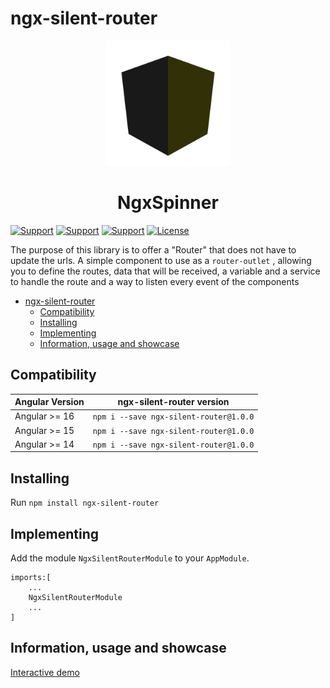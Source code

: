 # ngx-silent-router
<p align="center">
  <img height="200px" width="200px" style="text-align: center;" src="https://github.com/aramirezj/ngx-silent-router/blob/main/shield.svg?raw=true">
  <h1 align="center">NgxSpinner</h1>
</p>

[![Support](https://img.shields.io/badge/Support-Angular%2014%2B-blue.svg?style=flat-square)]()
[![Support](https://img.shields.io/badge/Support-Angular%2015%2B-blue.svg?style=flat-square)]()
[![Support](https://img.shields.io/badge/Support-Angular%2016%2B-blue.svg?style=flat-square)]()
[![License](https://img.shields.io/badge/license-MIT-blue.svg?style=flat-square)]()

The purpose of this library is to offer a "Router" that does not have to update the urls. A simple component to use as a `router-outlet` , allowing you to define the routes, data that will be received, a variable and a service to handle the route and a way to listen every event of the components

- [ngx-silent-router](#ngx-silent-router)
	- [Compatibility](#compatibility)
	- [Installing](#installing)
	- [Implementing](#implementing)
	- [Information, usage and showcase](#information-usage-and-showcase)

## Compatibility

| Angular Version | ngx-silent-router version                |
| --------------- | ----------------------------------- |
| Angular >= 16   | `npm i --save ngx-silent-router@1.0.0` |
| Angular >= 15   | `npm i --save ngx-silent-router@1.0.0` |
| Angular >= 14   | `npm i --save ngx-silent-router@1.0.0`  |

## Installing

Run `npm install ngx-silent-router`

## Implementing

Add the module `NgxSilentRouterModule` to your `AppModule`.

```
imports:[
	...
	NgxSilentRouterModule
	...
]
```

## Information, usage and showcase

[Interactive demo](https://aramirezj.github.io/ngx-silent-router/)